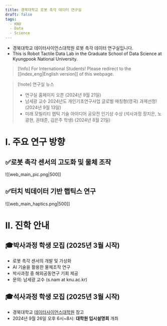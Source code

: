 ```yaml
---
title: 경북대학교 로봇 촉각 데이터 연구실
draft: false
tags:
  - KNU
  - Data
  - Science
---
```


- 경북대학교 데이터사이언스대학원 로봇 촉각 데이터 연구실입니다.
- This is Robot Tactile Data Lab in the Graduate School of Data Science at Kyungpook National University.

> [!info] For International Students!
> Please redirect to the [[index_eng|English version]] of this webpage.

> [!note] 연구실 뉴스
> - 연구실 홈페이지 오픈 (2024년 9월 21일)
> - 남세광 교수 2024년도 개인기초연구사업 글로벌 매칭형(영국) 과제선정! (2024년 9월 13일)
> - 미래 모빌리티 햅틱 기술 아이디어 공모전 인기상 수상 (석사과정 장지은, 노광현, 권태준, 김은주 학생) (2024년 8월 21일)

  
# I. 주요 연구 방향
## ✅로봇 촉각 센서의 고도화 및 물체 조작
![[web_main_pic.png|500]]

## ✅터치 빅데이터 기반 햅틱스 연구
![[web_main_haptics.png|500]]


# II. 진학 안내

## 🎓박사과정 학생 모집 (2025년 3월 시작)
- 로봇 촉각 센서의 개발 및 가상화
- AI 기술을 활용한 물체조작 연구
- 박사과정 중 해외공동연구 기회 제공
- 문의: 남세광 교수 (s.nam at knu.ac.kr)

## 🎓석사과정 학생 모집 (2025년 3월 시작)
- 경북대학교 [데이터사이언스대학원](https://data.knu.ac.kr/) 참고
- 2024년 9월 26일 오후 6시~8시: **대학원 입시설명회** 개최